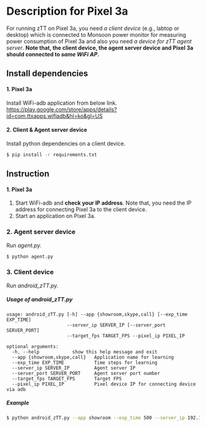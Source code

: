 # Description for Pixel 3a

For running zTT on Pixel 3a, you need *a client device* (e.g., labtop or desktop) which is connected to Monsoon power monitor for measuring power consumption of Pixel 3a and also you need *a device for zTT agent server*.
**Note that, the client device, the agent server device and Pixel 3a should connected to _same WiFi AP_.**

## Install dependencies

#### 1. Pixel 3a
Install WiFi-adb application from below link.
https://play.google.com/store/apps/details?id=com.ttxapps.wifiadb&hl=ko&gl=US

#### 2. Client & Agent server device
Install python dependencies on a client device.

```bash
$ pip install -r requirements.txt
```

## Instruction

#### 1. Pixel 3a
 1. Start WiFi-adb and **check your IP address**.
    Note that, you need the IP address for connecting Pixel 3a to the client device.
 2. Start an application on Pixel 3a.

### 2. Agent server device
Run *agent.py.*

```bash
$ python agent.py
```

### 3. Client device
Run *android_zTT.py.*

##### Usage of android_zTT.py
```
usage: android_zTT.py [-h] --app {showroom,skype,call} [--exp_time EXP_TIME]
                      --server_ip SERVER_IP [--server_port SERVER_PORT]
                      --target_fps TARGET_FPS --pixel_ip PIXEL_IP

optional arguments:
  -h, --help            show this help message and exit
  --app {showroom,skype,call}   Application name for learning
  --exp_time EXP_TIME           Time steps for learning
  --server_ip SERVER_IP         Agent server IP
  --server_port SERVER_PORT     Agent server port number
  --target_fps TARGET_FPS       Target FPS
  --pixel_ip PIXEL_IP           Pixel device IP for connecting device via adb
```

##### Example
```bash
$ python android_zTT.py --app showroom --exp_time 500 --server_ip 192.168.1.24 --target_fps 60 --pixel_ip 192.168.1.35
```



